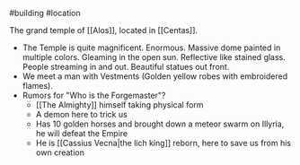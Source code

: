 #building #location 

The grand temple of [[Alos]], located in [[Centas]].

- The Temple is quite magnificent. Enormous. Massive dome painted in multiple colors. Gleaming in the open sun. Reflective like stained glass. People streaming in and out. Beautiful statues out front.
- We meet a man with Vestments (Golden yellow robes with embroidered flames).
- Rumors for "Who is the Forgemaster"?
	- [[The Almighty]] himself taking physical form
	- A demon here to trick us
	- Has 10 golden horses and brought down a meteor swarm on Illyria, he will defeat the Empire
	- He is [[Cassius Vecna|the lich king]] reborn, here to save us from his own creation 